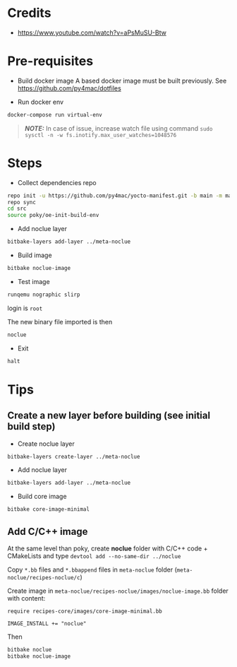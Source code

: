 # Credits
* https://www.youtube.com/watch?v=aPsMuSU-Btw


# Pre-requisites

* Build docker image
A based docker image must be built previously. See https://github.com/py4mac/dotfiles

* Run docker env

```sh
docker-compose run virtual-env
```

> **_NOTE:_**  In case of issue, increase watch file using command ```sudo sysctl -n -w fs.inotify.max_user_watches=1048576```

# Steps

* Collect dependencies repo
```sh
repo init -u https://github.com/py4mac/yocto-manifest.git -b main -m manifest.xml
repo sync
cd src
source poky/oe-init-build-env
```

* Add noclue layer
```sh
bitbake-layers add-layer ../meta-noclue
```

* Build image
```sh
bitbake noclue-image
```

* Test image
```sh
runqemu nographic slirp
```

login is `root`

The new binary file imported is then
```sh
noclue
```

* Exit
```sh
halt
```

# Tips

## Create a new layer before building (see initial build step)
* Create noclue layer
```sh
bitbake-layers create-layer ../meta-noclue
```

* Add noclue layer
```sh
bitbake-layers add-layer ../meta-noclue
```

* Build core image
```sh
bitbake core-image-minimal
```

## Add C/C++ image
At the same level than poky, create **noclue** folder with C/C++ code + CMakeLists and type
`devtool add --no-same-dir ../noclue`

Copy `*.bb` files and `*.bbappend` files in `meta-noclue` folder (`meta-noclue/recipes-noclue/c`)

Create image in `meta-noclue/recipes-noclue/images/noclue-image.bb` folder with content:

```
require recipes-core/images/core-image-minimal.bb

IMAGE_INSTALL += "noclue"
```

Then
```sh
bitbake noclue
bitbake noclue-image
```
